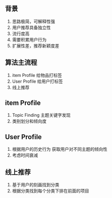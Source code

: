 ## 背景
1. 思路极简，可解释性强
2. 用户推荐具备独立性
3. 流行度高
4. 需要积累用户行为
5. 扩展性差，推荐新颖度差

## 算法主流程
1. item Profile 给物品打标签
2. User Profile 给用户打标签
3. 线上推荐

## item Profile
1. Topic Finding 主题关键字发现
2. 类别划分和倾向度

## User Profile
1. 根据用户的历史行为 获取用户对不同主题的倾向性
2. 考虑时间衰减

## 线上推荐
1. 基于用户的刻画找到分类
2. 根据分类找到每个分类下排在前面的项目